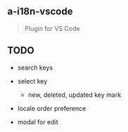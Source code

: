## a-i18n-vscode

> Plugin for VS Code


## TODO

- search keys

- select key
  - new, deleted, updated key mark

- locale order preference

- modal for edit
